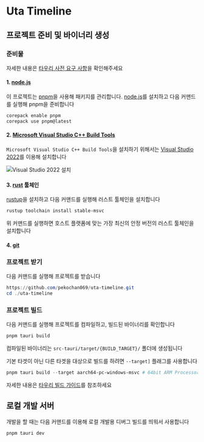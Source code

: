 # Uta Timeline

## 프로젝트 준비 및 바이너리 생성

### 준비물

자세한 내용은 [타우리 사전 요구 사항](https://tauri.app/ko/v1/guides/getting-started/prerequisites)을 확인해주세요

#### 1. [node.js](https://nodejs.org)

이 프로젝트는 [pnpm](https://pnpm.io/)을 사용해 패키지를 관리합니다. [node.js](https://nodejs.org)를 설치하고 다음 커맨드를 실행해 pnpm을 준비합니다

```powershell
corepack enable pnpm
corepack use pnpm@latest
```

#### 2. [Microsoft Visual Studio C++ Build Tools](https://visualstudio.microsoft.com/visual-cpp-build-tools/)

`Microsoft Visual Studio C++ Build Tools`을 설치하기 위해서는 [Visual Studio 2022](https://visualstudio.microsoft.com/visual-cpp-build-tools/)를 이용해 설치합니다

![Visual Studio 2022 설치](https://github.com/pekochan069/uta-timeline/assets/97679910/210f40ba-4cec-4f9b-b683-ba4d49ad160b)

#### 3. [rust](https://www.rust-lang.org/) 툴체인

[rustup](https://rustup.rs/)을 설치하고 다음 커맨드를 실행해 러스트 툴체인을 설치합니다

```powershell
rustup toolchain install stable-msvc
```

위 커맨드를 실행하면 호스트 플랫폼에 맞는 가장 최신의 안정 버전의 러스트 툴체인을 설치합니다

#### 4. [git](https://git-scm.com)

### 프로젝트 받기

다음 커맨드를 실행해 프로젝트를 받습니다

```powershell
https://github.com/pekochan069/uta-timeline.git
cd ./uta-timeline
```

### 프로젝트 빌드

다음 커맨드를 실행해 프로젝트를 컴파일하고, 빌드된 바이너리를 확인합니다

```powershell
pnpm tauri build
```

컴파일된 바이너리는 `src-tauri/target/{BUILD_TARGET}/` 폴더에 생성됩니다

기본 타겟이 아닌 다른 타겟을 대상으로 빌드를 하려면 `--target]` 플래그를 사용합니다

```powershell
pnpm tauri build --target aarch64-pc-windows-msvc # 64bit ARM Processor for windows
```

자세한 내용은 [타우리 빌드 가이드](https://tauri.app/v1/guides/building/)를 참조하세요

## 로컬 개발 서버

개발을 할 때는 다음 커맨드를 이용해 로컬 개발용 디버그 빌드를 띄워서 사용합니다

```powershell
pnpm tauri dev
```
